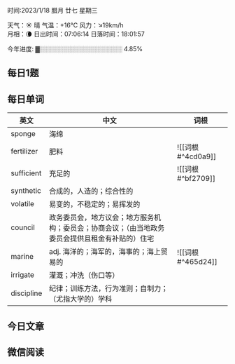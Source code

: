 

时间:2023/1/18 腊月 廿七 星期三

天气：☀️   晴 气温：+16°C 风力：↘19km/h  
月相：🌘 日出时间：07:06:14 日落时间：18:01:57

今年进度: ▓░░░░░░░░░░░░░░░░░░░ 4.85%


## 每日1题


## 每日单词

| 英文       | 中文                                                                                             | 词根              |
| ---------- | ------------------------------------------------------------------------------------------------ | ----------------- |
| sponge     | 海绵                                                                                             |                   |
| fertilizer | 肥料                                                                                             | ![[词根#^4cd0a9]] |
| sufficient | 充足的                                                                                           | ![[词根#^bf2709]] |
| synthetic  | 合成的，人造的；综合性的                                                                         |                   |
| volatile   | 易变的，不稳定的；易挥发的                                                                       |                   |
| council    | 政务委员会，地方议会；地方服务机构；委员会；协商会议；（由当地政务委员会提供且租金有补贴的）住宅 |                   |
| marine     | adj. 海洋的；海军的，海事的；海上贸易的                                                          | ![[词根#^465d24]] |
| irrigate   | 灌溉；冲洗（伤口等）                                                                             |                   |
| discipline           |  纪律；训练方法，行为准则；自制力；（尤指大学的）学科                                                                                                |                   |


## 今日文章



## 微信阅读

<!-- start of weread -->

<!-- end of weread -->
